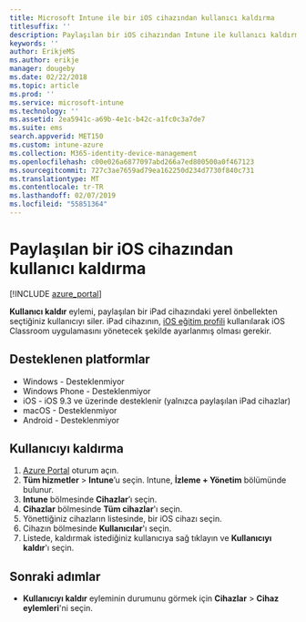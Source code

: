 ```yaml
---
title: Microsoft Intune ile bir iOS cihazından kullanıcı kaldırma
titlesuffix: ''
description: Paylaşılan bir iOS cihazından Intune ile kullanıcı kaldırmayı öğrenin.
keywords: ''
author: ErikjeMS
ms.author: erikje
manager: dougeby
ms.date: 02/22/2018
ms.topic: article
ms.prod: ''
ms.service: microsoft-intune
ms.technology: ''
ms.assetid: 2ea5941c-a69b-4e1c-b42c-a1fc0c3a7de7
ms.suite: ems
search.appverid: MET150
ms.custom: intune-azure
ms.collection: M365-identity-device-management
ms.openlocfilehash: c00e026a6877097abd266a7ed800500a0f467123
ms.sourcegitcommit: 727c3ae7659ad79ea162250d234d7730f840c731
ms.translationtype: MT
ms.contentlocale: tr-TR
ms.lasthandoff: 02/07/2019
ms.locfileid: "55851364"
---
```

# <a name="remove-a-user-from-a-shared-ios-device"></a>Paylaşılan bir iOS cihazından kullanıcı kaldırma


[!INCLUDE [azure_portal](./includes/azure_portal.md)]

**Kullanıcı kaldır** eylemi, paylaşılan bir iPad cihazındaki yerel önbellekten seçtiğiniz kullanıcıyı siler. iPad cihazının, [iOS eğitim profili](education-settings-configure-ios.md) kullanılarak iOS Classroom uygulamasını yönetecek şekilde ayarlanmış olması gerekir. 

## <a name="supported-platforms"></a>Desteklenen platformlar

- Windows - Desteklenmiyor
- Windows Phone - Desteklenmiyor
- iOS - iOS 9.3 ve üzerinde desteklenir (yalnızca paylaşılan iPad cihazlar)
- macOS - Desteklenmiyor
- Android - Desteklenmiyor

## <a name="remove-a-user"></a>Kullanıcıyı kaldırma

1. [Azure Portal](https://portal.azure.com) oturum açın.
2. **Tüm hizmetler** > **Intune**’u seçin. Intune, **İzleme + Yönetim** bölümünde bulunur.
3. **Intune** bölmesinde **Cihazlar**’ı seçin.
4. **Cihazlar** bölmesinde **Tüm cihazlar**'ı seçin.
5. Yönettiğiniz cihazların listesinde, bir iOS cihazı seçin.
6. Cihazın bölmesinde **Kullanıcılar**'ı seçin.
7. Listede, kaldırmak istediğiniz kullanıcıya sağ tıklayın ve **Kullanıcıyı kaldır**'ı seçin.

## <a name="next-steps"></a>Sonraki adımlar

- **Kullanıcıyı kaldır** eyleminin durumunu görmek için **Cihazlar** > **Cihaz eylemleri**'ni seçin.
